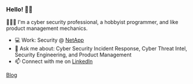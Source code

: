 ### Hello! 👋🏻

🙋🏻‍♂️ I'm a cyber security professional, a hobbyist programmer, and like product management mechanics.

- 💻 Work: Security @ [NetApp](https://www.netapp.com/)
- 💬 Ask me about: Cyber Security Incident Response, Cyber Threat Intel, Security Engineering, and Product Management
- 📫 Connect with me on [LinkedIn](https://www.linkedin.com/in/nishant23/)

[Blog](nishantsingh.me)
<!--
**nishants23/nishants23** is a ✨ _special_ ✨ repository because its `README.md` (this file) appears on your GitHub profile.

Here are some ideas to get you started:

- 🔭 I’m currently working on ...
- 🌱 I’m currently learning ...
- 👯 I’m looking to collaborate on ...
- 🤔 I’m looking for help with ...
- 💬 Ask me about ...
- 📫 How to reach me: ...

-->
